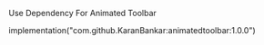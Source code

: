 Use Dependency For Animated Toolbar 

implementation("com.github.KaranBankar:animatedtoolbar:1.0.0")
